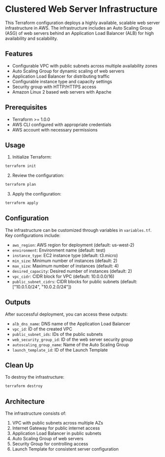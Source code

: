 # Clustered Web Server Infrastructure

This Terraform configuration deploys a highly available, scalable web server infrastructure in AWS. The infrastructure includes an Auto Scaling Group (ASG) of web servers behind an Application Load Balancer (ALB) for high availability and scalability.

## Features

- Configurable VPC with public subnets across multiple availability zones
- Auto Scaling Group for dynamic scaling of web servers
- Application Load Balancer for distributing traffic
- Configurable instance type and capacity settings
- Security group with HTTP/HTTPS access
- Amazon Linux 2 based web servers with Apache

## Prerequisites

- Terraform >= 1.0.0
- AWS CLI configured with appropriate credentials
- AWS account with necessary permissions

## Usage

1. Initialize Terraform:
```bash
terraform init
```

2. Review the configuration:
```bash
terraform plan
```

3. Apply the configuration:
```bash
terraform apply
```

## Configuration

The infrastructure can be customized through variables in `variables.tf`. Key configurations include:

- `aws_region`: AWS region for deployment (default: us-west-2)
- `environment`: Environment name (default: test)
- `instance_type`: EC2 instance type (default: t3.micro)
- `min_size`: Minimum number of instances (default: 2)
- `max_size`: Maximum number of instances (default: 4)
- `desired_capacity`: Desired number of instances (default: 2)
- `vpc_cidr`: CIDR block for VPC (default: 10.0.0.0/16)
- `public_subnet_cidrs`: CIDR blocks for public subnets (default: ["10.0.1.0/24", "10.0.2.0/24"])

## Outputs

After successful deployment, you can access these outputs:

- `alb_dns_name`: DNS name of the Application Load Balancer
- `vpc_id`: ID of the created VPC
- `public_subnet_ids`: IDs of the public subnets
- `web_security_group_id`: ID of the web server security group
- `autoscaling_group_name`: Name of the Auto Scaling Group
- `launch_template_id`: ID of the Launch Template

## Clean Up

To destroy the infrastructure:
```bash
terraform destroy
```

## Architecture

The infrastructure consists of:
1. VPC with public subnets across multiple AZs
2. Internet Gateway for public internet access
3. Application Load Balancer in public subnets
4. Auto Scaling Group of web servers
5. Security Group for controlling access
6. Launch Template for consistent server configuration